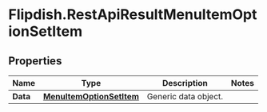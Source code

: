 # Flipdish.RestApiResultMenuItemOptionSetItem

## Properties
Name | Type | Description | Notes
------------ | ------------- | ------------- | -------------
**Data** | [**MenuItemOptionSetItem**](MenuItemOptionSetItem.md) | Generic data object. | 


